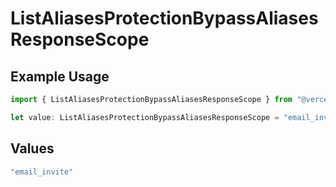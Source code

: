 # ListAliasesProtectionBypassAliasesResponseScope

## Example Usage

```typescript
import { ListAliasesProtectionBypassAliasesResponseScope } from "@vercel/sdk/models/listaliasesop.js";

let value: ListAliasesProtectionBypassAliasesResponseScope = "email_invite";
```

## Values

```typescript
"email_invite"
```